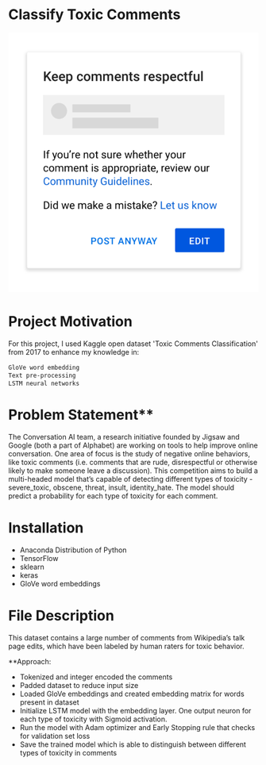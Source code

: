 # Classify Toxic Comments


![image](images/Readme_Image.jpeg)


# Project Motivation

For this project, I used Kaggle open dataset 'Toxic Comments Classification' from 2017 to enhance my knowledge in:

	GloVe word embedding
	Text pre-processing
	LSTM neural networks

# Problem Statement**

The Conversation AI team, a research initiative founded by Jigsaw and Google (both a part of Alphabet) are working on tools to help improve online conversation. One area of focus is the study of negative online behaviors, like toxic comments (i.e. comments that are rude, disrespectful or otherwise likely to make someone leave a discussion). 
This competition aims to build a multi-headed model that’s capable of detecting different types of toxicity - severe_toxic, obscene, threat, insult, identity_hate. The model should predict a probability for each type of toxicity for each comment.

# Installation

* Anaconda Distribution of Python
* TensorFlow
* sklearn
* keras
* GloVe word embeddings

# File Description

This dataset contains a large number of comments from Wikipedia’s talk page edits, which have been labeled by human raters for toxic behavior.

**Approach:

* Tokenized and integer encoded the comments
* Padded dataset to reduce input size
* Loaded GloVe embeddings and created embedding matrix for words present in dataset
* Initialize LSTM model with the embedding layer. One output neuron for each type of toxicity with Sigmoid activation.
* Run the model with Adam optimizer and Early Stopping rule that checks for validation set loss
* Save the trained model which is able to distinguish between different types of toxicity in comments
